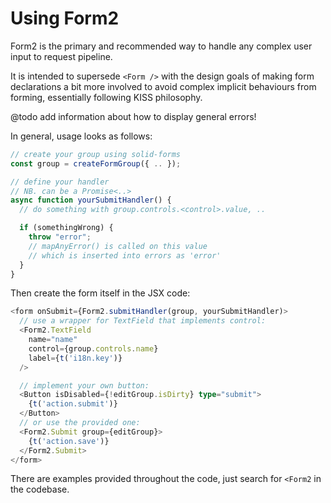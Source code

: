 # Using Form2

Form2 is the primary and recommended way to
handle any complex user input to request pipeline.

It is intended to supersede `<Form />` with the design goals of making form declarations a bit more involved to avoid complex implicit behaviours from forming, essentially following KISS philosophy.

@todo add information about how to display general errors!

In general, usage looks as follows:

```ts
// create your group using solid-forms
const group = createFormGroup({ .. });

// define your handler
// NB. can be a Promise<..>
async function yourSubmitHandler() {
  // do something with group.controls.<control>.value, ..

  if (somethingWrong) {
    throw "error";
    // mapAnyError() is called on this value
    // which is inserted into errors as 'error'
  }
}
```

Then create the form itself in the JSX code:

```ts
<form onSubmit={Form2.submitHandler(group, yourSubmitHandler)>
  // use a wrapper for TextField that implements control:
  <Form2.TextField
    name="name"
    control={group.controls.name}
    label={t('i18n.key')}
  />

  // implement your own button:
  <Button isDisabled={!editGroup.isDirty} type="submit">
    {t('action.submit')}
  </Button>
  // or use the provided one:
  <Form2.Submit group={editGroup}>
    {t('action.save')}
  </Form2.Submit>
</form>
```

There are examples provided throughout the code, just search for `<Form2` in the codebase.
